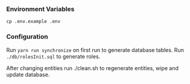 ### Environment Variables

```
cp .env.example .env
```

### Configuration

Run `yarn run synchronize` on first run to generate database tables.
Run `./db/rolesInit.sql` to generate roles.

After changing entities run ./clean.sh to regenerate entities, wipe and update database.
